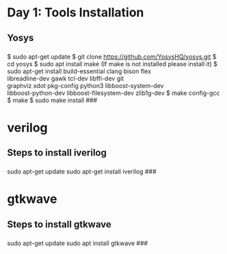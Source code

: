 # Day 1: Tools Installation

## Yosys
###
$ sudo apt-get update
$ git clone https://github.com/YosysHQ/yosys.git
$ cd yosys
$ sudo apt install make (If make is not installed please install it) 
$ sudo apt-get install build-essential clang bison flex \
    libreadline-dev gawk tcl-dev libffi-dev git \
    graphviz xdot pkg-config python3 libboost-system-dev \
    libboost-python-dev libboost-filesystem-dev zlib1g-dev
$ make config-gcc
$ make 
$ sudo make install ###

# verilog
## Steps to install iverilog
### 
sudo apt-get update
sudo apt-get install iverilog ###

# gtkwave

## Steps to install gtkwave

###
sudo apt-get update
sudo apt install gtkwave ###


